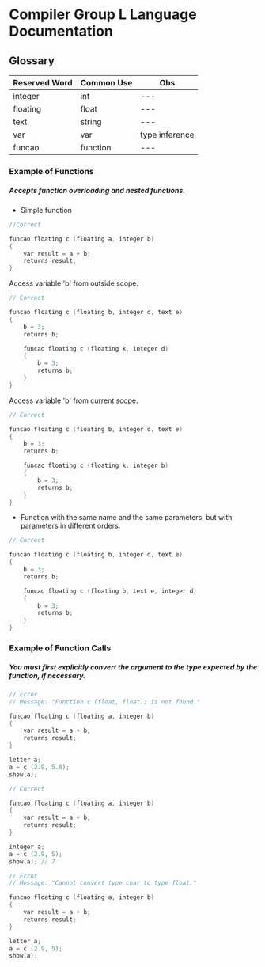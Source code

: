 # Compiler Group L Language Documentation 

## Glossary

| Reserved Word | Common Use | Obs |
|--- |--- |--- |
| integer | int | --- |
| floating | float | --- |
| text | string | --- |
| var | var | type inference |
| funcao | function | --- |


### Example of Functions

##### Accepts function overloading and nested functions.

- Simple function

```cpp
//Correct

funcao floating c (floating a, integer b)
{
    var result = a + b;
    returns result;
}
```

Access variable 'b' from outside scope.
```cpp
// Correct 

funcao floating c (floating b, integer d, text e)
{
    b = 3;
    returns b;

    funcao floating c (floating k, integer d)
    {
        b = 3;
        returns b;
    }
}
```

Access variable 'b' from current scope.
```cpp
// Correct 

funcao floating c (floating b, integer d, text e)
{
    b = 3;
    returns b;

    funcao floating c (floating k, integer b)
    {
        b = 3;
        returns b;
    }
}
```

- Function with the same name and the same parameters, but with parameters in different orders.

```cpp
// Correct

funcao floating c (floating b, integer d, text e)
{
    b = 3;
    returns b;

    funcao floating c (floating b, text e, integer d)
    {
        b = 3;
        returns b;
    }
}
```

### Example of Function Calls

##### You must first explicitly convert the argument to the type expected by the function, if necessary.

```cpp
// Error
// Message: "Function c (float, float); is not found."

funcao floating c (floating a, integer b)
{
    var result = a + b;
    returns result;
}

letter a;
a = c (2.9, 5.8);
show(a);

```

```cpp
// Correct

funcao floating c (floating a, integer b)
{
    var result = a + b;
    returns result;
}

integer a;
a = c (2.9, 5);
show(a); // 7

```

```cpp
// Error
// Message: "Cannot convert type char to type float."

funcao floating c (floating a, integer b)
{
    var result = a + b;
    returns result;
}

letter a;
a = c (2.9, 5);
show(a);

```
